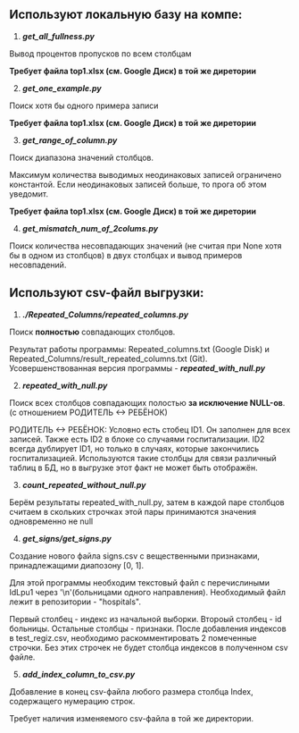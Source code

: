 Используют **локальную базу** на компе:
-----------------------------------

1) ***get_all_fullness.py***

Вывод процентов пропусков по всем столбцам 

**Требует файла top1.xlsx (см. Google Диск) в той же диретории**

2) ***get_one_example.py***

Поиск хотя бы одного примера записи 

**Требует файла top1.xlsx (см. Google Диск) в той же диретории**

3) ***get_range_of_column.py***

Поиск диапазона значений столбцов.

Максимум количества выводимых неодинаковых записей ограничено константой.
Если неодинаковых записей больше, то прога об этом уведомит.

**Требует файла top1.xlsx (см. Google Диск) в той же диретории**

4) ***get_mismatch_num_of_2colums.py***

Поиск количества несовпадающих значений (не считая при None хотя бы в одном из столбцов) в двух столбцах и вывод примеров несовпадений.

Используют csv-файл выгрузки:
-----------------------------------

1) ***./Repeated_Columns/repeated_columns.py***

Поиск **полностью** совпадающих столбцов.

Результат работы программы: Repeated_columns.txt (Google Disk) и Repeated_Columns/result_repeated_columns.txt (Git).
Усовершенствованная версия программы - ***repeated_with_null.py***

2) ***repeated_with_null.py***

Поиск всех столбцов совпадающих полостью **за исключение NULL-ов**. (с отношением РОДИТЕЛЬ <-> РЕБЁНОК)

РОДИТЕЛЬ <-> РЕБЁНОК:
Условно есть стобец ID1. Он заполнен для всех записей. Также есть ID2 в блоке со случаями госпитализации. ID2 всегда дублирует ID1, но только в случаях, которые закончились госпитализацией.
Используются такие столбцы для связи различный таблиц в БД, но в выгрузке этот факт не может быть отображён.

3) ***count_repeated_without_null.py***

Берём результаты repeated_with_null.py, затем в каждой паре столбцов считаем в скольких строчках этой пары принимаются значения одновременно не null

4) ***get_signs/get_signs.py***

Создание нового  файла signs.csv с вещественными признаками, принадлежащими диапозону [0, 1].

Для этой программы необходим текстовый файл с перечислиными IdLpu1 через '\n'(больницами одного направления). Необходимый файл лежит в репозитории - "hospitals".

Первый столбец - индекс из начальной выборки. Второый столбец - id больницы. Остальные столбцы - признаки.
После добавления индексов в test_regiz.csv, необходимо раскомментировать 2 помеченные строчки. Без этих строчек не будет столбца индексов в полученном csv файле.

5) ***add_index_column_to_csv.py***

Добавление в конец csv-файла любого размера столбца Index, содержащего нумерацию строк.

Требует наличия изменяемого csv-файла в той же директории.
